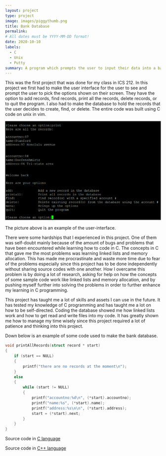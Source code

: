 ```yaml
---
layout: project
type: project
image: images/piggythumb.png
title: Bank Database
permalink: 
# All dates must be YYYY-MM-DD format!
date: 2020-10-10
labels:
  - C
  - Unix
  - Putty
summary: A program which prompts the user to input their data into a bank database as a project for ICS 212.
---
```


This was the first project that was done for my class in ICS 212. In this project we first had to make the user interface for the user to see and prompt the user to pick the options shown on their screen. They have the option to add records, find records, print all the records, delete records, or to quit the program. I also had to make the database to hold the records that the user decides to create, find, or delete. The entire code was built using C code on unix in vim. 

<img class="database image" src="../images/smallexample.png">

The picture above is an example of the user-interface.

There were some hardships that I experienced in this project. One of them was self-doubt mainly because of the amount of bugs and problems that have been encountered while learning how to code in C. The concepts in C that gave me the most problems was learning linked lists and memory allocation. This has made me procrastinate and waste more time due to fear of the problems especially since this project has to be done independently without sharing source codes with one another. How I overcame this problem is by doing a lot of research, asking for help on how the concepts of some sample code work like linked lists and memory allocation, and by pushing myself further into solving the problems in order to further enhance my learning in C programming.

This project has taught me a lot of skills and assets I can use in the future. It has tested my knowledge of C programming and has taught me a lot on how to be self-directed. Coding the database showed me how linked lists work and how to get read and write files into my code. It has greatly shown me how to manage my time wisely since this project required a lot of patience and thinking into this project. 

Down below is an example of some code used to make the bank database.


```c
void printAllRecords(struct record * start)
{
    if (start == NULL)
    {
        printf("there are no records at the moment\n");
    }
    else
    {
        while (start != NULL)
        {
            printf("accountno:%d\n", (*start).accountno);
            printf("name:%s", (*start).name);
            printf("address:%s\n\n", (*start).address);
            start = (*start).next;
        }
    }
}
```

Source code in [C language](https://github.com/bennytrieu/bank-database-c)

Source code in [C++ language](https://github.com/bennytrieu/bank-database-cpp)
